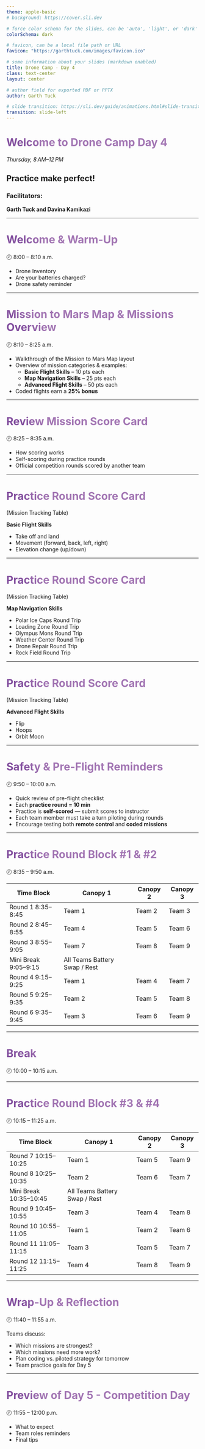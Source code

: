 ```yaml
---
theme: apple-basic
# background: https://cover.sli.dev

# force color schema for the slides, can be 'auto', 'light', or 'dark'
colorSchema: dark

# favicon, can be a local file path or URL
favicon: "https://garthtuck.com/images/favicon.ico"

# some information about your slides (markdown enabled)
title: Drone Camp - Day 4
class: text-center
layout: center

# author field for exported PDF or PPTX
author: Garth Tuck

# slide transition: https://sli.dev/guide/animations.html#slide-transitions
transition: slide-left
---
```


<style>
h1 {
  background-color: #492365;
  background-image: linear-gradient(45deg, #814d9d 10%, #a275b3 20%);
  background-size: 100%;
  -webkit-background-clip: text;
  -moz-background-clip: text;
  -webkit-text-fill-color: transparent;
  -moz-text-fill-color: transparent;
}
</style>

# Welcome to Drone Camp Day 4

*Thursday, 8 AM–12 PM*

## Practice make perfect!

### Facilitators:

**Garth Tuck and Davina Kamikazi**

---

# Welcome & Warm-Up  
🕗 8:00 – 8:10 a.m.

- Drone Inventory
- Are your batteries charged?
- Drone safety reminder


---

# Mission to Mars Map & Missions Overview  
🕗 8:10 – 8:25 a.m.

- Walkthrough of the Mission to Mars Map layout  
- Overview of mission categories & examples:
  - **Basic Flight Skills** – 10 pts each  
  - **Map Navigation Skills** – 25 pts each  
  - **Advanced Flight Skills** – 50 pts each  
- Coded flights earn a **25% bonus**


---

# Review Mission Score Card  
🕗 8:25 – 8:35 a.m.

- How scoring works  
- Self-scoring during practice rounds  
- Official competition rounds scored by another team  

---

# Practice Round Score Card  
(Mission Tracking Table)

**Basic Flight Skills**
- Take off and land  
- Movement (forward, back, left, right)  
- Elevation change (up/down)  

---

# Practice Round Score Card  
(Mission Tracking Table)

**Map Navigation Skills**
- Polar Ice Caps Round Trip  
- Loading Zone Round Trip  
- Olympus Mons Round Trip  
- Weather Center Round Trip  
- Drone Repair Round Trip  
- Rock Field Round Trip  

---

# Practice Round Score Card  
(Mission Tracking Table)

**Advanced Flight Skills**
- Flip  
- Hoops  
- Orbit Moon  

---

# Safety & Pre-Flight Reminders  
🕗 9:50 – 10:00 a.m.

- Quick review of pre-flight checklist  
- Each **practice round = 10 min**  
- Practice is **self-scored** — submit scores to instructor  
- Each team member must take a turn piloting during rounds  
- Encourage testing both **remote control** and **coded missions**  

---

# Practice Round Block #1 & #2  
🕗 8:35 – 9:50 a.m.

| Time Block                 | Canopy 1  | Canopy 2  | Canopy 3  |
|----------------------------|----------|----------|----------|
| Round 1 8:35–8:45          | Team 1   | Team 2   | Team 3   |
| Round 2 8:45–8:55          | Team 4   | Team 5   | Team 6   |
| Round 3 8:55–9:05          | Team 7   | Team 8   | Team 9   |
| Mini Break 9:05–9:15       | All Teams Battery Swap / Rest |  |  |
| Round 4 9:15–9:25          | Team 1   | Team 4   | Team 7   |
| Round 5 9:25–9:35          | Team 2   | Team 5   | Team 8   |
| Round 6 9:35–9:45          | Team 3   | Team 6   | Team 9   |

---

# Break  
🕗 10:00 – 10:15 a.m.


---

# Practice Round Block #3 & #4  
🕗 10:15 – 11:25 a.m.

| Time Block                 | Canopy 1  | Canopy 2  | Canopy 3  |
|----------------------------|----------|----------|----------|
| Round 7 10:15–10:25        | Team 1   | Team 5   | Team 9   |
| Round 8 10:25–10:35        | Team 2   | Team 6   | Team 7   |
| Mini Break 10:35–10:45     | All Teams Battery Swap / Rest |  |  |
| Round 9 10:45–10:55        | Team 3   | Team 4   | Team 8   |
| Round 10 10:55–11:05       | Team 1   | Team 2   | Team 6   |
| Round 11 11:05–11:15       | Team 3   | Team 5   | Team 7   |
| Round 12 11:15–11:25       | Team 4   | Team 8   | Team 9   |


---

# Wrap-Up & Reflection  
🕗 11:40 – 11:55 a.m.

Teams discuss:
- Which missions are strongest?  
- Which missions need more work?  
- Plan coding vs. piloted strategy for tomorrow  
- Team practice goals for Day 5  


---

# Preview of Day 5 - Competition Day  
🕗 11:55 – 12:00 p.m.

- What to expect  
- Team roles reminders  
- Final tips  
